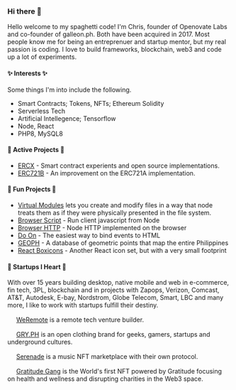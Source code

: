 ### Hi there 👋

Hello welcome to my spaghetti code! I'm Chris, founder of Openovate Labs and co-founder of galleon.ph. Both have been acquired in 2017. Most people know me for being an entreprenuer and startup mentor, but my real passion is coding. I love to build frameworks, blockchain, web3 and code up a lot of experiments. 

#### ✨ Interests ✨

Some things I'm into include the following.

 - Smart Contracts; Tokens, NFTs; Ethereum Solidity
 - Serverless Tech
 - Artificial Intellegence; Tensorflow
 - Node, React
 - PHP8, MySQL8

#### 🔭 Active Projects 🔭

- [ERCX](https://github.com/cblanquera/ercx) - Smart contract experients and open source implementations.
- [ERC721B](https://github.com/badbabybearbots/erc721b) - An improvement on the ERC721A implementation.

#### 🎉 Fun Projects 🎉

 - [Virtual Modules](https://github.com/cblanquera/virtual_modules) lets you create and modify files in a way that node treats them as if they were physically presented in the file system.
 - [Browser Script](https://github.com/cblanquera/browser-script) - Run client javascript from Node
 - [Browser HTTP](https://github.com/cblanquera/browser-http) - Node HTTP implemented on the browser
 - [Do On](https://github.com/cblanquera/doon) - The easiest way to bind events to HTML
 - [GEOPH](https://github.com/cblanquera/geoph) - A database of geometric points that map the entire Philippines
 - [React Boxicons](https://github.com/cblanquera/react-boxicons) - Another React icon set, but with a very small footprint

#### 💬 Startups I Heart 💬

With over 15 years building desktop, native mobile and web in e-commerce, fin tech, 3PL, blockchain and in projects with Zapops, Verizon, Comcast, AT&T, Autodesk, E-bay, Nordstrom, Globe Telecom, Smart, LBC and many more, I like to work with startups fulfill their destiny.

<img src="https://user-images.githubusercontent.com/120378/138542123-de82b109-c8cf-4a22-b6e8-ffcb3da9c468.png" width="16" /> [WeRemote](https://weremote.com/) is a remote tech venture builder.

<img src="https://user-images.githubusercontent.com/120378/138542110-2fb78f6e-a134-4224-addc-02898c0d1abc.png" width="16" /> [GRY.PH](https://gry.ph/) is an open clothing brand for geeks, gamers, startups and underground cultures.

<img src="https://avatars.githubusercontent.com/u/79889447?s=200&v=4" width="16" /> [Serenade](https://serenade.co/) is a music NFT marketplace with their own protocol.

<img src="https://avatars.githubusercontent.com/u/96587413?s=200&v=4" width="16" /> [Gratitude Gang](https://www.gratitudegang.io/) is the World's first NFT powered by Gratitude focusing on health and wellness and disrupting charities in the Web3 space.
